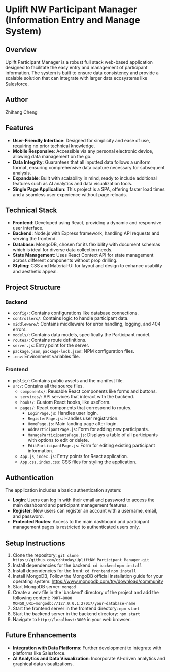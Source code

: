 # Uplift NW Participant Manager (Information Entry and Manage System)

## Overview

Uplift Participant Manager is a robust full stack web-based application designed to facilitate the easy entry and management of participant information. The system is built to ensure data consistency and provide a scalable solution that can integrate with larger data ecosystems like Salesforce.

## Author

Zhihang Cheng

## Features

- **User-Friendly Interface**: Designed for simplicity and ease of use, requiring no prior technical knowledge.
- **Mobile Responsive**: Accessible via any personal electronic device, allowing data management on the go.
- **Data Integrity**: Guarantees that all inputted data follows a uniform format, ensuring comprehensive data capture necessary for subsequent analysis.
- **Expandable**: Built with scalability in mind, ready to include additional features such as AI analytics and data visualization tools.
- **Single Page Application**: This project is a SPA, offering faster load times and a seamless user experience without page reloads.


## Technical Stack

- **Frontend**: Developed using React, providing a dynamic and responsive user interface.
- **Backend**: Node.js with Express framework, handling API requests and serving the frontend.
- **Database**: MongoDB, chosen for its flexibility with document schemas which is ideal for diverse data collection needs.
- **State Management**: Uses React Context API for state management across different components without prop drilling.
- **Styling**: CSS and Material-UI for layout and design to enhance usability and aesthetic appeal.

## Project Structure

### Backend
- `config/`: Contains configurations like database connections.
- `controllers/`: Contains logic to handle participant data.
- `middleware/`: Contains middleware for error handling, logging, and 404 errors.
- `models/`: Contains data models, specifically the Participant model.
- `routes/`: Contains route definitions.
- `server.js`: Entry point for the server.
- `package.json`, `package-lock.json`: NPM configuration files.
- `.env`: Environment variables file.

### Frontend
- `public/`: Contains public assets and the manifest file.
- `src/`: Contains all the source files.
  - `components/`: Reusable React components like forms and buttons.
  - `services/`: API services that interact with the backend.
  - `hooks/`: Custom React hooks, like useForm.
  - `pages/`: React components that correspond to routes.
    - `LoginPage.js`: Handles user login.
    - `RegisterPage.js`: Handles user registration.
    - `HomePage.js`: Main landing page after login.
    - `AddParticipantPage.js`: Form for adding new participants.
    - `ManageParticipantsPage.js`: Displays a table of all participants with options to edit or delete.
    - `EditParticipantPage.js`: Form for editing existing participant information.
  - `App.js`, `index.js`: Entry points for React application.
  - `App.css`, `index.css`: CSS files for styling the application.

## Authentication
The application includes a basic authentication system:
- **Login**: Users can log in with their email and password to access the main dashboard and participant management features.
- **Register**: New users can register an account with a username, email, and password.
- **Protected Routes**: Access to the main dashboard and participant management pages is restricted to authenticated users only.

## Setup Instructions
  1. Clone the repository: `git clone https://github.com/czhtoday/UpliftNW_Participant_Manager.git`
  2. Install dependencies for the backend: 
    `cd backend`
    `npm install`
  3. Install dependencies for the front: 
    `cd frontend`
    `npm install`
  4. Install MongoDB, Follow the MongoDB official installation guide for your operating system: https://www.mongodb.com/try/download/community
  5. Start MongoDB server: `mongod`
  6. Create a .env file in the 'backend' directory of the project and add the following content:
    `PORT=8080`
    `MONGO_URI=mongodb://127.0.0.1:27017/your-database-name`
  7. Start the frontend server in the frontend directory: `npm start`
  8. Start the backend server in the backend directory: `npm start`
  9. Navigate to `http://localhost:3000` in your web browser.

## Future Enhancements

- **Integration with Data Platforms**: Further development to integrate with platforms like Salesforce.
- **AI Analytics and Data Visualization**: Incorporate AI-driven analytics and graphical data visualizations.